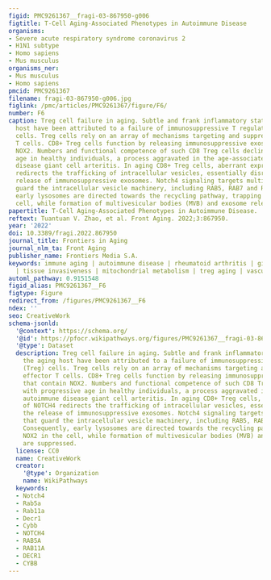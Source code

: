 ```yaml
---
figid: PMC9261367__fragi-03-867950-g006
figtitle: T-Cell Aging-Associated Phenotypes in Autoimmune Disease
organisms:
- Severe acute respiratory syndrome coronavirus 2
- H1N1 subtype
- Homo sapiens
- Mus musculus
organisms_ner:
- Mus musculus
- Homo sapiens
pmcid: PMC9261367
filename: fragi-03-867950-g006.jpg
figlink: /pmc/articles/PMC9261367/figure/F6/
number: F6
caption: Treg cell failure in aging. Subtle and frank inflammatory states of the aging
  host have been attributed to a failure of immunosuppressive T regulatory (Treg)
  cells. Treg cells rely on an array of mechanisms targeting and suppressing effector
  T cells. CD8+ Treg cells function by releasing immunosuppressive exosomes that contain
  NOX2. Numbers and functional competence of such CD8 Treg cells decline with progressive
  age in healthy individuals, a process aggravated in the age-associated autoimmune
  disease giant cell arteritis. In aging CD8+ Treg cells, aberrant expression of NOTCH4
  redirects the trafficking of intracellular vesicles, essentially disrupting the
  release of immunosuppressive exosomes. Notch4 signaling targets multiple genes that
  guard the intracellular vesicle machinery, including RAB5, RAB7 and RAB11. Consequently,
  early lysosomes are directed towards the recycling pathway, trapping NOX2 in the
  cell, while formation of multivesicular bodies (MVB) and exosome release are suppressed.
papertitle: T-Cell Aging-Associated Phenotypes in Autoimmune Disease.
reftext: Tuantuan V. Zhao, et al. Front Aging. 2022;3:867950.
year: '2022'
doi: 10.3389/fragi.2022.867950
journal_title: Frontiers in Aging
journal_nlm_ta: Front Aging
publisher_name: Frontiers Media S.A.
keywords: immune aging | autoimmune disease | rheumatoid arthritis | giant cell arteritis
  | tissue invasiveness | mitochondrial metabolism | treg aging | vasculitis
automl_pathway: 0.9151548
figid_alias: PMC9261367__F6
figtype: Figure
redirect_from: /figures/PMC9261367__F6
ndex: ''
seo: CreativeWork
schema-jsonld:
  '@context': https://schema.org/
  '@id': https://pfocr.wikipathways.org/figures/PMC9261367__fragi-03-867950-g006.html
  '@type': Dataset
  description: Treg cell failure in aging. Subtle and frank inflammatory states of
    the aging host have been attributed to a failure of immunosuppressive T regulatory
    (Treg) cells. Treg cells rely on an array of mechanisms targeting and suppressing
    effector T cells. CD8+ Treg cells function by releasing immunosuppressive exosomes
    that contain NOX2. Numbers and functional competence of such CD8 Treg cells decline
    with progressive age in healthy individuals, a process aggravated in the age-associated
    autoimmune disease giant cell arteritis. In aging CD8+ Treg cells, aberrant expression
    of NOTCH4 redirects the trafficking of intracellular vesicles, essentially disrupting
    the release of immunosuppressive exosomes. Notch4 signaling targets multiple genes
    that guard the intracellular vesicle machinery, including RAB5, RAB7 and RAB11.
    Consequently, early lysosomes are directed towards the recycling pathway, trapping
    NOX2 in the cell, while formation of multivesicular bodies (MVB) and exosome release
    are suppressed.
  license: CC0
  name: CreativeWork
  creator:
    '@type': Organization
    name: WikiPathways
  keywords:
  - Notch4
  - Rab5a
  - Rab11a
  - Decr1
  - Cybb
  - NOTCH4
  - RAB5A
  - RAB11A
  - DECR1
  - CYBB
---
```

